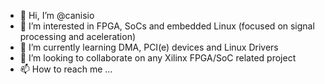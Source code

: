 - 👋 Hi, I’m @canisio
- 👀 I’m interested in FPGA, SoCs and embedded Linux (focused on signal processing and aceleration)
- 🌱 I’m currently learning DMA, PCI(e) devices and Linux Drivers
- 💞️ I’m looking to collaborate on any Xilinx FPGA/SoC related project
- 📫 How to reach me ...

<!---
canisio/canisio is a ✨ special ✨ repository because its `README.md` (this file) appears on your GitHub profile.
You can click the Preview link to take a look at your changes.
--->
